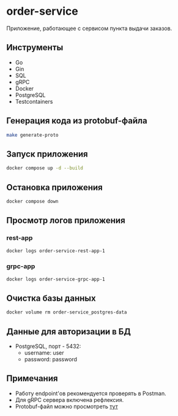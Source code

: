 # order-service

Приложение, работающее с сервисом пункта выдачи заказов.

## Инструменты

- Go
- Gin
- SQL
- gRPC
- Docker
- PostgreSQL
- Testcontainers

## Генерация кода из protobuf-файла
```bash
make generate-proto
```

## Запуск приложения

```bash
docker compose up -d --build
```

## Остановка приложения

```bash
docker compose down
```

## Просмотр логов приложения

### rest-app
```bash
docker logs order-service-rest-app-1
```

### grpc-app
```bash
docker logs order-service-grpc-app-1
```

## Очистка базы данных

```bash
docker volume rm order-service_postgres-data
```

## Данные для авторизации в БД

- PostgreSQL, порт - 5432:
    - username: user
    - password: password

## Примечания
- Работу endpoint'ов рекомендуется проверять в Postman.
- Для gRPC сервера включена рефлексия.
- Protobuf-файл можно просмотреть [тут](https://github.com/ners1us/order-service/blob/main/internal/api/grpc/proto/pvz.proto)
